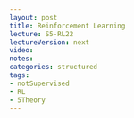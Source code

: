 ```yaml
---
layout: post
title: Reinforcement Learning
lecture: S5-RL22 
lectureVersion: next
video: 
notes: 
categories: structured
tags:
- notSupervised
- RL
- 5Theory
---
```

